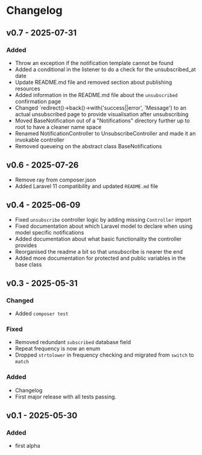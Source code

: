 # Changelog

## v0.7 - 2025-07-31

### Added

- Throw an exception if the notification template cannot be found
- Added a conditional in the listener to do a check for the unsubscribed_at date
- Update README.md file and removed section about publishing resources
- Added information in the README.md file about the `unsubscribed` confirmation page
- Changed `redirect()->back()->with('success||error', 'Message') to an actual unsubscribed page to provide visualisation after unsubscribing
- Moved BaseNotification out of a "Notifications" directory further up to root to have a cleaner name space
- Renamed NotificationController to UnsubscribeController and made it an invokable controller
- Removed queueing on the abstract class BaseNotifications

## v0.6 - 2025-07-26

- Remove ray from composer.json
- Added Laravel 11 compatibility and updated `README.md` file

## v0.4 - 2025-06-09

- Fixed `unsubscribe` controller logic by adding missing `Controller` import
- Fixed documentation about which Laravel model to declare when using model specific notifications
- Added documentation about what basic functionality the controller provides
- Reorganised the readme a bit so that unsubscribe is nearer the end
- Added more documentation for protected and public variables in the base class

## v0.3 - 2025-05-31

### Changed
- Added `composer test`
 
### Fixed
- Removed redundant `subscribed` database field
- Repeat frequency is now an enum
- Dropped `strtolower` in frequency checking and migrated from `switch` to `match`

### Added
- Changelog
- First major release with all tests passing.

## v0.1 - 2025-05-30

### Added
- first alpha
